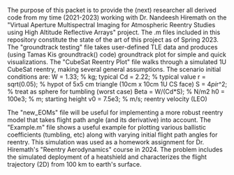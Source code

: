 The purpose of this packet is to provide the (next) researcher all derived code from my time (2021-2023) working with Dr. Nandeesh Hiremath on the "Virtual Aperture Multispectral Imaging for Atmospheric Reentry Studies using High Altitude Reflective Arrays" project. The .m files included in this repository constitute the state of the art of this project as of Spring 2023. 
The "groundtrack testing" file takes user-defined TLE data and produces (using Tamas Kis groundtrack() code) groundtrack plot for simple and quick visualizations.
The "CubeSat Reentry Plot" file walks through a simulated 1U CubeSat reentry, making several general assumptions. The scenario initial conditions are: 
W = 1.33; % kg; typical
Cd = 2.22; % typical value
r = sqrt(0.05); % hypot of 5x5 cm triangle (10cm x 10cm 1U CS face)
S = 4*pi*r^2; % treat as sphere for tumbling (worst case)
Beta = W/(Cd*S); % N/m2
h0 = 100e3; % m; starting height
v0 = 7.5e3; % m/s; reentry velocity (LEO)

The "new_EOMs" file will be useful for implementing a more robust reentry model that takes flight path angle (and its derivative) into account. 
The "Example.m" file shows a useful example for plotting various ballistic coefficients (tumbling, etc) along with varying initial flight path angles for reentry. 
  This simulation was used as a homework assignment for Dr. Hiremath's "Reentry Aerodynamics" course in 2024. The problem includes the simulated deployment of a heatshield and characterizes the flight trajectory (2D) from 100 km to earth's surface.
